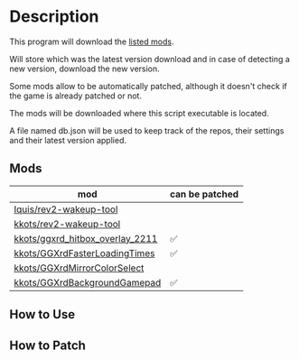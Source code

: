 # Description

This program will download the [listed mods](#mods).

Will store which was the latest version download and in case of detecting a new version, download the new version.

Some mods allow to be automatically patched, although it doesn't check if the game is already patched or not.

The mods will be downloaded where this script executable is located.

A file named db.json will be used to keep track of the repos, their settings and their latest version applied.

## Mods

| mod                                                                                   | can be patched |
|---------------------------------------------------------------------------------------|----------------|
| [Iquis/rev2-wakeup-tool](https://github.com/Iquis/rev2-wakeup-tool)                   |                |
| [kkots/rev2-wakeup-tool](https://github.com/kkots/rev2-wakeup-tool)                   |                |
| [kkots/ggxrd_hitbox_overlay_2211](https://github.com/kkots/ggxrd_hitbox_overlay_2211) | ✅              |
| [kkots/GGXrdFasterLoadingTimes](https://github.com/kkots/GGXrdFasterLoadingTimes)     | ✅              |
| [kkots/GGXrdMirrorColorSelect](https://github.com/kkots/GGXrdMirrorColorSelect)       |                |
| [kkots/GGXrdBackgroundGamepad](https://github.com/kkots/GGXrdBackgroundGamepad)       | ✅              |

## How to Use

## How to Patch
